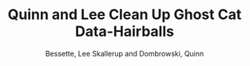 ---
type: 'article'
pubkey: 'DSCM03'
author: 'Bessette, Lee Skallerup and Dombrowski, Quinn'
title: "Quinn and Lee Clean Up Ghost Cat Data-Hairballs"
journal: 'The Data-Sitters Club'
volume: 'M03'
url: 'https://datasittersclub.github.io/site/dscm3.html'
year: 2020
project: 'data-sitters-club'
---